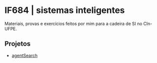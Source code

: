 # IF684 | sistemas inteligentes
Materiais, provas e exercícios feitos por mim para a cadeira de SI no CIn-UFPE.

## Projetos
- [agentSearch](https://github.com/mrcndz/agentSearch)
